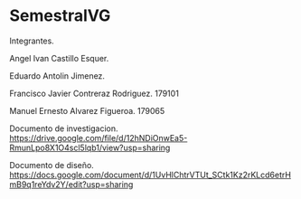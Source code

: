 # SemestralVG

Integrantes.

Angel Ivan Castillo Esquer.

Eduardo Antolin Jimenez.

Francisco Javier Contreraz Rodriguez. 179101

Manuel Ernesto Alvarez Figueroa. 179065

Documento de investigacion.
https://drive.google.com/file/d/12hNDiOnwEa5-RmunLpo8X1O4scl5lqb1/view?usp=sharing

Documento de diseño.
https://docs.google.com/document/d/1UvHlChtrVTUt_SCtk1Kz2rKLcd6etrHmB9q1reYdv2Y/edit?usp=sharing


